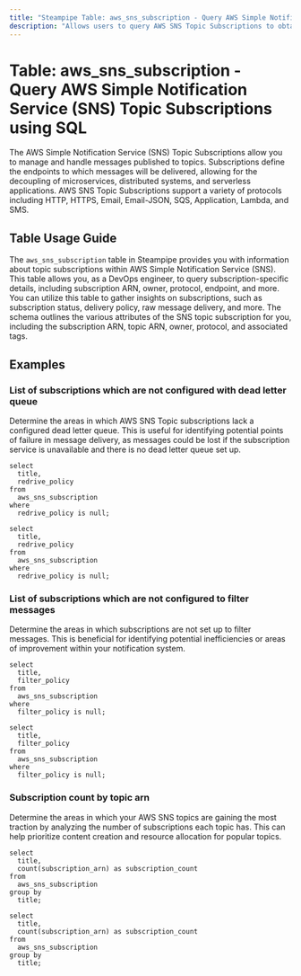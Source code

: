 ```yaml
---
title: "Steampipe Table: aws_sns_subscription - Query AWS Simple Notification Service (SNS) Topic Subscriptions using SQL"
description: "Allows users to query AWS SNS Topic Subscriptions to obtain detailed information about each subscription, including subscription ARN, owner, protocol, endpoint, and more."
---
```


# Table: aws_sns_subscription - Query AWS Simple Notification Service (SNS) Topic Subscriptions using SQL

The AWS Simple Notification Service (SNS) Topic Subscriptions allow you to manage and handle messages published to topics. Subscriptions define the endpoints to which messages will be delivered, allowing for the decoupling of microservices, distributed systems, and serverless applications. AWS SNS Topic Subscriptions support a variety of protocols including HTTP, HTTPS, Email, Email-JSON, SQS, Application, Lambda, and SMS.

## Table Usage Guide

The `aws_sns_subscription` table in Steampipe provides you with information about topic subscriptions within AWS Simple Notification Service (SNS). This table allows you, as a DevOps engineer, to query subscription-specific details, including subscription ARN, owner, protocol, endpoint, and more. You can utilize this table to gather insights on subscriptions, such as subscription status, delivery policy, raw message delivery, and more. The schema outlines the various attributes of the SNS topic subscription for you, including the subscription ARN, topic ARN, owner, protocol, and associated tags.

## Examples

### List of subscriptions which are not configured with dead letter queue
Determine the areas in which AWS SNS Topic subscriptions lack a configured dead letter queue. This is useful for identifying potential points of failure in message delivery, as messages could be lost if the subscription service is unavailable and there is no dead letter queue set up.

```sql+postgres
select
  title,
  redrive_policy
from
  aws_sns_subscription
where
  redrive_policy is null;
```

```sql+sqlite
select
  title,
  redrive_policy
from
  aws_sns_subscription
where
  redrive_policy is null;
```

### List of subscriptions which are not configured to filter messages
Determine the areas in which subscriptions are not set up to filter messages. This is beneficial for identifying potential inefficiencies or areas of improvement within your notification system.

```sql+postgres
select
  title,
  filter_policy
from
  aws_sns_subscription
where
  filter_policy is null;
```

```sql+sqlite
select
  title,
  filter_policy
from
  aws_sns_subscription
where
  filter_policy is null;
```


### Subscription count by topic arn
Determine the areas in which your AWS SNS topics are gaining the most traction by analyzing the number of subscriptions each topic has. This can help prioritize content creation and resource allocation for popular topics.

```sql+postgres
select
  title,
  count(subscription_arn) as subscription_count
from
  aws_sns_subscription
group by
  title;
```

```sql+sqlite
select
  title,
  count(subscription_arn) as subscription_count
from
  aws_sns_subscription
group by
  title;
```